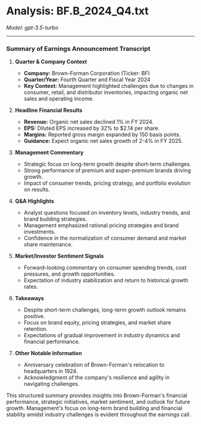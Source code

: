 # Analysis: BF.B_2024_Q4.txt

*Model: gpt-3.5-turbo*

---

### Summary of Earnings Announcement Transcript

1. **Quarter & Company Context**
   - **Company:** Brown-Forman Corporation (Ticker: BF)
   - **Quarter/Year:** Fourth Quarter and Fiscal Year 2024
   - **Key Context:** Management highlighted challenges due to changes in consumer, retail, and distributor inventories, impacting organic net sales and operating income.

2. **Headline Financial Results**
   - **Revenue:** Organic net sales declined 1% in FY 2024.
   - **EPS:** Diluted EPS increased by 32% to $2.14 per share.
   - **Margins:** Reported gross margin expanded by 150 basis points.
   - **Guidance:** Expect organic net sales growth of 2-4% in FY 2025.

3. **Management Commentary**
   - Strategic focus on long-term growth despite short-term challenges.
   - Strong performance of premium and super-premium brands driving growth.
   - Impact of consumer trends, pricing strategy, and portfolio evolution on results.

4. **Q&A Highlights**
   - Analyst questions focused on inventory levels, industry trends, and brand building strategies.
   - Management emphasized rational pricing strategies and brand investments.
   - Confidence in the normalization of consumer demand and market share maintenance.

5. **Market/Investor Sentiment Signals**
   - Forward-looking commentary on consumer spending trends, cost pressures, and growth opportunities.
   - Expectation of industry stabilization and return to historical growth rates.

6. **Takeaways**
   - Despite short-term challenges, long-term growth outlook remains positive.
   - Focus on brand equity, pricing strategies, and market share retention.
   - Expectations of gradual improvement in industry dynamics and financial performance.

7. **Other Notable Information**
   - Anniversary celebration of Brown-Forman's relocation to headquarters in 1924.
   - Acknowledgment of the company's resilience and agility in navigating challenges.

This structured summary provides insights into Brown-Forman's financial performance, strategic initiatives, market sentiment, and outlook for future growth. Management's focus on long-term brand building and financial stability amidst industry challenges is evident throughout the earnings call.